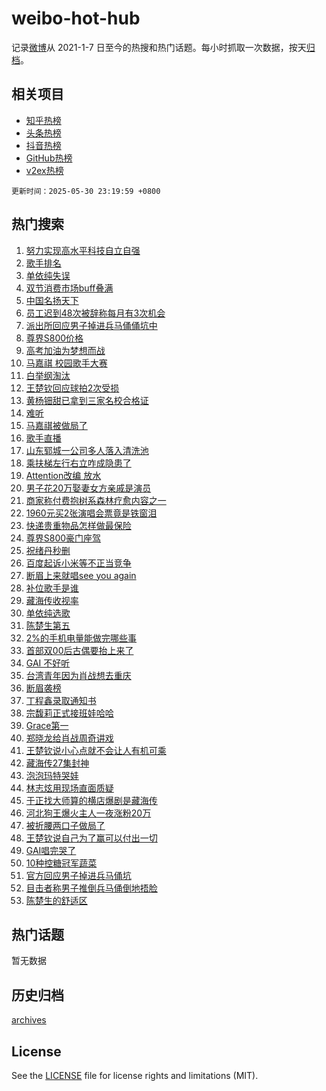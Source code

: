 # weibo-hot-hub

记录[微博](https://www.weibo.com)从 2021-1-7 日至今的热搜和热门话题。每小时抓取一次数据，按天[归档](archives)。

## 相关项目

- [知乎热榜](https://github.com/lonnyzhang423/zhihu-hot-hub)
- [头条热榜](https://github.com/lonnyzhang423/toutiao-hot-hub)
- [抖音热榜](https://github.com/lonnyzhang423/douyin-hot-hub)
- [GitHub热榜](https://github.com/lonnyzhang423/github-hot-hub)
- [v2ex热榜](https://github.com/lonnyzhang423/v2ex-hot-hub)


`更新时间：2025-05-30 23:19:59 +0800`

## 热门搜索

1. [努力实现高水平科技自立自强](https://m.weibo.cn/search?containerid=100103type%3D1%26t%3D10%26q%3D%23%E5%8A%AA%E5%8A%9B%E5%AE%9E%E7%8E%B0%E9%AB%98%E6%B0%B4%E5%B9%B3%E7%A7%91%E6%8A%80%E8%87%AA%E7%AB%8B%E8%87%AA%E5%BC%BA%23&stream_entry_id=51&isnewpage=1&extparam=seat%3D1%26dgr%3D0%26pos%3D0%26stream_entry_id%3D51%26filter_type%3Drealtimehot%26cate%3D10103%26c_type%3D51%26q%3D%2523%25E5%258A%25AA%25E5%258A%259B%25E5%25AE%259E%25E7%258E%25B0%25E9%25AB%2598%25E6%25B0%25B4%25E5%25B9%25B3%25E7%25A7%2591%25E6%258A%2580%25E8%2587%25AA%25E7%25AB%258B%25E8%2587%25AA%25E5%25BC%25BA%2523%26display_time%3D1748618398%26pre_seqid%3D17486183983090122594706)
1. [歌手排名](https://m.weibo.cn/search?containerid=100103type%3D1%26t%3D10%26q%3D%E6%AD%8C%E6%89%8B%E6%8E%92%E5%90%8D&stream_entry_id=31&isnewpage=1&extparam=seat%3D1%26stream_entry_id%3D31%26filter_type%3Drealtimehot%26c_type%3D31%26q%3D%25E6%25AD%258C%25E6%2589%258B%25E6%258E%2592%25E5%2590%258D%26lcate%3D5001%26flag%3D4%26band_rank%3D1%26dgr%3D0%26cate%3D5001%26realpos%3D1%26pos%3D0%26display_time%3D1748618398%26pre_seqid%3D17486183983090122594706)
1. [单依纯失误](https://m.weibo.cn/search?containerid=100103type%3D1%26t%3D10%26q%3D%E5%8D%95%E4%BE%9D%E7%BA%AF%E5%A4%B1%E8%AF%AF&stream_entry_id=31&isnewpage=1&extparam=seat%3D1%26stream_entry_id%3D31%26filter_type%3Drealtimehot%26c_type%3D31%26q%3D%25E5%258D%2595%25E4%25BE%259D%25E7%25BA%25AF%25E5%25A4%25B1%25E8%25AF%25AF%26lcate%3D5001%26flag%3D1%26band_rank%3D2%26dgr%3D0%26cate%3D5001%26realpos%3D2%26pos%3D1%26display_time%3D1748618398%26pre_seqid%3D17486183983090122594706)
1. [双节消费市场buff叠满](https://m.weibo.cn/search?containerid=100103type%3D1%26t%3D10%26q%3D%23%E5%8F%8C%E8%8A%82%E6%B6%88%E8%B4%B9%E5%B8%82%E5%9C%BAbuff%E5%8F%A0%E6%BB%A1%23&stream_entry_id=31&isnewpage=1&extparam=seat%3D1%26stream_entry_id%3D31%26filter_type%3Drealtimehot%26c_type%3D31%26q%3D%2523%25E5%258F%258C%25E8%258A%2582%25E6%25B6%2588%25E8%25B4%25B9%25E5%25B8%2582%25E5%259C%25BAbuff%25E5%258F%25A0%25E6%25BB%25A1%2523%26lcate%3D5001%26flag%3D1%26band_rank%3D3%26dgr%3D0%26cate%3D5001%26realpos%3D3%26pos%3D2%26display_time%3D1748618398%26pre_seqid%3D17486183983090122594706)
1. [中国名扬天下](https://m.weibo.cn/search?containerid=100103type%3D1%26t%3D10%26q%3D%23%E4%B8%AD%E5%9B%BD%E5%90%8D%E6%89%AC%E5%A4%A9%E4%B8%8B%23&stream_entry_id=31&isnewpage=1&extparam=seat%3D1%26stream_entry_id%3D31%26adid%3D288223%26filter_type%3Drealtimehot%26c_type%3D31%26is_ad_pos%3D1%26q%3D%2523%25E4%25B8%25AD%25E5%259B%25BD%25E5%2590%258D%25E6%2589%25AC%25E5%25A4%25A9%25E4%25B8%258B%2523%26lcate%3D5001%26band_rank%3D4%26topic_ad%3D1%26cate%3D5001%26dgr%3D0%26pos%3D3%26display_time%3D1748618398%26pre_seqid%3D17486183983090122594706)
1. [员工迟到48次被辞称每月有3次机会](https://m.weibo.cn/search?containerid=100103type%3D1%26t%3D10%26q%3D%23%E5%91%98%E5%B7%A5%E8%BF%9F%E5%88%B048%E6%AC%A1%E8%A2%AB%E8%BE%9E%E7%A7%B0%E6%AF%8F%E6%9C%88%E6%9C%893%E6%AC%A1%E6%9C%BA%E4%BC%9A%23&stream_entry_id=31&isnewpage=1&extparam=seat%3D1%26stream_entry_id%3D31%26filter_type%3Drealtimehot%26c_type%3D31%26q%3D%2523%25E5%2591%2598%25E5%25B7%25A5%25E8%25BF%259F%25E5%2588%25B048%25E6%25AC%25A1%25E8%25A2%25AB%25E8%25BE%259E%25E7%25A7%25B0%25E6%25AF%258F%25E6%259C%2588%25E6%259C%25893%25E6%25AC%25A1%25E6%259C%25BA%25E4%25BC%259A%2523%26lcate%3D5001%26flag%3D1%26band_rank%3D4%26dgr%3D0%26cate%3D5001%26realpos%3D4%26pos%3D4%26display_time%3D1748618398%26pre_seqid%3D17486183983090122594706)
1. [派出所回应男子掉进兵马俑俑坑中](https://m.weibo.cn/search?containerid=100103type%3D1%26t%3D10%26q%3D%23%E6%B4%BE%E5%87%BA%E6%89%80%E5%9B%9E%E5%BA%94%E7%94%B7%E5%AD%90%E6%8E%89%E8%BF%9B%E5%85%B5%E9%A9%AC%E4%BF%91%E4%BF%91%E5%9D%91%E4%B8%AD%23&stream_entry_id=31&isnewpage=1&extparam=seat%3D1%26stream_entry_id%3D31%26filter_type%3Drealtimehot%26c_type%3D31%26q%3D%2523%25E6%25B4%25BE%25E5%2587%25BA%25E6%2589%2580%25E5%259B%259E%25E5%25BA%2594%25E7%2594%25B7%25E5%25AD%2590%25E6%258E%2589%25E8%25BF%259B%25E5%2585%25B5%25E9%25A9%25AC%25E4%25BF%2591%25E4%25BF%2591%25E5%259D%2591%25E4%25B8%25AD%2523%26lcate%3D5001%26flag%3D0%26band_rank%3D5%26dgr%3D0%26cate%3D5001%26realpos%3D5%26pos%3D5%26display_time%3D1748618398%26pre_seqid%3D17486183983090122594706)
1. [尊界S800价格](https://m.weibo.cn/search?containerid=100103type%3D1%26t%3D10%26q%3D%E5%B0%8A%E7%95%8CS800%E4%BB%B7%E6%A0%BC&stream_entry_id=31&isnewpage=1&extparam=seat%3D1%26stream_entry_id%3D31%26filter_type%3Drealtimehot%26c_type%3D31%26q%3D%25E5%25B0%258A%25E7%2595%258CS800%25E4%25BB%25B7%25E6%25A0%25BC%26lcate%3D5001%26flag%3D1%26band_rank%3D6%26dgr%3D0%26cate%3D5001%26realpos%3D6%26pos%3D6%26display_time%3D1748618398%26pre_seqid%3D17486183983090122594706)
1. [高考加油为梦想而战](https://m.weibo.cn/search?containerid=100103type%3D1%26t%3D10%26q%3D%23%E9%AB%98%E8%80%83%E5%8A%A0%E6%B2%B9%E4%B8%BA%E6%A2%A6%E6%83%B3%E8%80%8C%E6%88%98%23&stream_entry_id=31&isnewpage=1&extparam=seat%3D1%26stream_entry_id%3D31%26adid%3D287973%26filter_type%3Drealtimehot%26c_type%3D31%26is_ad_pos%3D1%26q%3D%2523%25E9%25AB%2598%25E8%2580%2583%25E5%258A%25A0%25E6%25B2%25B9%25E4%25B8%25BA%25E6%25A2%25A6%25E6%2583%25B3%25E8%2580%258C%25E6%2588%2598%2523%26lcate%3D5001%26band_rank%3D7%26cate%3D5001%26dgr%3D0%26pos%3D7%26display_time%3D1748618398%26pre_seqid%3D17486183983090122594706)
1. [马嘉祺 校园歌手大赛](https://m.weibo.cn/search?containerid=100103type%3D1%26t%3D10%26q%3D%E9%A9%AC%E5%98%89%E7%A5%BA+%E6%A0%A1%E5%9B%AD%E6%AD%8C%E6%89%8B%E5%A4%A7%E8%B5%9B&stream_entry_id=31&isnewpage=1&extparam=seat%3D1%26stream_entry_id%3D31%26filter_type%3Drealtimehot%26c_type%3D31%26q%3D%25E9%25A9%25AC%25E5%2598%2589%25E7%25A5%25BA%2520%25E6%25A0%25A1%25E5%259B%25AD%25E6%25AD%258C%25E6%2589%258B%25E5%25A4%25A7%25E8%25B5%259B%26lcate%3D5001%26flag%3D2%26band_rank%3D7%26dgr%3D0%26cate%3D5001%26realpos%3D7%26pos%3D8%26display_time%3D1748618398%26pre_seqid%3D17486183983090122594706)
1. [白举纲淘汰](https://m.weibo.cn/search?containerid=100103type%3D1%26t%3D10%26q%3D%E7%99%BD%E4%B8%BE%E7%BA%B2%E6%B7%98%E6%B1%B0&stream_entry_id=31&isnewpage=1&extparam=seat%3D1%26stream_entry_id%3D31%26filter_type%3Drealtimehot%26c_type%3D31%26q%3D%25E7%2599%25BD%25E4%25B8%25BE%25E7%25BA%25B2%25E6%25B7%2598%25E6%25B1%25B0%26lcate%3D5001%26flag%3D1%26band_rank%3D8%26dgr%3D0%26cate%3D5001%26realpos%3D8%26pos%3D9%26display_time%3D1748618398%26pre_seqid%3D17486183983090122594706)
1. [王楚钦回应球拍2次受损](https://m.weibo.cn/search?containerid=100103type%3D1%26t%3D10%26q%3D%23%E7%8E%8B%E6%A5%9A%E9%92%A6%E5%9B%9E%E5%BA%94%E7%90%83%E6%8B%8D2%E6%AC%A1%E5%8F%97%E6%8D%9F%23&stream_entry_id=31&isnewpage=1&extparam=seat%3D1%26stream_entry_id%3D31%26filter_type%3Drealtimehot%26c_type%3D31%26q%3D%2523%25E7%258E%258B%25E6%25A5%259A%25E9%2592%25A6%25E5%259B%259E%25E5%25BA%2594%25E7%2590%2583%25E6%258B%258D2%25E6%25AC%25A1%25E5%258F%2597%25E6%258D%259F%2523%26lcate%3D5001%26flag%3D0%26band_rank%3D9%26dgr%3D0%26cate%3D5001%26realpos%3D9%26pos%3D10%26display_time%3D1748618398%26pre_seqid%3D17486183983090122594706)
1. [黄杨钿甜已拿到三家名校合格证](https://m.weibo.cn/search?containerid=100103type%3D1%26t%3D10%26q%3D%23%E9%BB%84%E6%9D%A8%E9%92%BF%E7%94%9C%E5%B7%B2%E6%8B%BF%E5%88%B0%E4%B8%89%E5%AE%B6%E5%90%8D%E6%A0%A1%E5%90%88%E6%A0%BC%E8%AF%81%23&stream_entry_id=31&isnewpage=1&extparam=seat%3D1%26stream_entry_id%3D31%26filter_type%3Drealtimehot%26c_type%3D31%26q%3D%2523%25E9%25BB%2584%25E6%259D%25A8%25E9%2592%25BF%25E7%2594%259C%25E5%25B7%25B2%25E6%258B%25BF%25E5%2588%25B0%25E4%25B8%2589%25E5%25AE%25B6%25E5%2590%258D%25E6%25A0%25A1%25E5%2590%2588%25E6%25A0%25BC%25E8%25AF%2581%2523%26lcate%3D5001%26flag%3D1%26band_rank%3D10%26dgr%3D0%26cate%3D5001%26realpos%3D10%26pos%3D11%26display_time%3D1748618398%26pre_seqid%3D17486183983090122594706)
1. [难听](https://m.weibo.cn/search?containerid=100103type%3D1%26t%3D10%26q%3D%E9%9A%BE%E5%90%AC&stream_entry_id=31&isnewpage=1&extparam=seat%3D1%26stream_entry_id%3D31%26filter_type%3Drealtimehot%26c_type%3D31%26q%3D%25E9%259A%25BE%25E5%2590%25AC%26lcate%3D5001%26flag%3D2%26band_rank%3D11%26dgr%3D0%26cate%3D5001%26realpos%3D11%26pos%3D12%26display_time%3D1748618398%26pre_seqid%3D17486183983090122594706)
1. [马嘉祺被做局了](https://m.weibo.cn/search?containerid=100103type%3D1%26t%3D10%26q%3D%E9%A9%AC%E5%98%89%E7%A5%BA%E8%A2%AB%E5%81%9A%E5%B1%80%E4%BA%86&stream_entry_id=31&isnewpage=1&extparam=seat%3D1%26stream_entry_id%3D31%26filter_type%3Drealtimehot%26c_type%3D31%26q%3D%25E9%25A9%25AC%25E5%2598%2589%25E7%25A5%25BA%25E8%25A2%25AB%25E5%2581%259A%25E5%25B1%2580%25E4%25BA%2586%26lcate%3D5001%26flag%3D2%26band_rank%3D12%26dgr%3D0%26cate%3D5001%26realpos%3D12%26pos%3D13%26display_time%3D1748618398%26pre_seqid%3D17486183983090122594706)
1. [歌手直播](https://m.weibo.cn/search?containerid=100103type%3D1%26t%3D10%26q%3D%E6%AD%8C%E6%89%8B%E7%9B%B4%E6%92%AD&stream_entry_id=31&isnewpage=1&extparam=seat%3D1%26stream_entry_id%3D31%26filter_type%3Drealtimehot%26c_type%3D31%26q%3D%25E6%25AD%258C%25E6%2589%258B%25E7%259B%25B4%25E6%2592%25AD%26lcate%3D5001%26flag%3D0%26band_rank%3D13%26dgr%3D0%26cate%3D5001%26realpos%3D13%26pos%3D14%26display_time%3D1748618398%26pre_seqid%3D17486183983090122594706)
1. [山东郓城一公司多人落入清洗池](https://m.weibo.cn/search?containerid=100103type%3D1%26t%3D10%26q%3D%23%E5%B1%B1%E4%B8%9C%E9%83%93%E5%9F%8E%E4%B8%80%E5%85%AC%E5%8F%B8%E5%A4%9A%E4%BA%BA%E8%90%BD%E5%85%A5%E6%B8%85%E6%B4%97%E6%B1%A0%23&stream_entry_id=31&isnewpage=1&extparam=seat%3D1%26stream_entry_id%3D31%26filter_type%3Drealtimehot%26c_type%3D31%26q%3D%2523%25E5%25B1%25B1%25E4%25B8%259C%25E9%2583%2593%25E5%259F%258E%25E4%25B8%2580%25E5%2585%25AC%25E5%258F%25B8%25E5%25A4%259A%25E4%25BA%25BA%25E8%2590%25BD%25E5%2585%25A5%25E6%25B8%2585%25E6%25B4%2597%25E6%25B1%25A0%2523%26lcate%3D5001%26flag%3D1%26band_rank%3D14%26dgr%3D0%26cate%3D5001%26realpos%3D14%26pos%3D15%26display_time%3D1748618398%26pre_seqid%3D17486183983090122594706)
1. [乘扶梯左行右立咋成隐患了](https://m.weibo.cn/search?containerid=100103type%3D1%26t%3D10%26q%3D%E4%B9%98%E6%89%B6%E6%A2%AF%E5%B7%A6%E8%A1%8C%E5%8F%B3%E7%AB%8B%E5%92%8B%E6%88%90%E9%9A%90%E6%82%A3%E4%BA%86&stream_entry_id=31&isnewpage=1&extparam=seat%3D1%26stream_entry_id%3D31%26filter_type%3Drealtimehot%26c_type%3D31%26q%3D%25E4%25B9%2598%25E6%2589%25B6%25E6%25A2%25AF%25E5%25B7%25A6%25E8%25A1%258C%25E5%258F%25B3%25E7%25AB%258B%25E5%2592%258B%25E6%2588%2590%25E9%259A%2590%25E6%2582%25A3%25E4%25BA%2586%26lcate%3D5001%26flag%3D1%26band_rank%3D15%26dgr%3D0%26cate%3D5001%26realpos%3D15%26pos%3D16%26display_time%3D1748618398%26pre_seqid%3D17486183983090122594706)
1. [Attention改编 放水](https://m.weibo.cn/search?containerid=100103type%3D1%26t%3D10%26q%3DAttention%E6%94%B9%E7%BC%96+%E6%94%BE%E6%B0%B4&stream_entry_id=31&isnewpage=1&extparam=seat%3D1%26stream_entry_id%3D31%26filter_type%3Drealtimehot%26c_type%3D31%26q%3DAttention%25E6%2594%25B9%25E7%25BC%2596%2520%25E6%2594%25BE%25E6%25B0%25B4%26lcate%3D5001%26flag%3D1%26band_rank%3D16%26dgr%3D0%26cate%3D5001%26realpos%3D16%26pos%3D17%26display_time%3D1748618398%26pre_seqid%3D17486183983090122594706)
1. [男子花20万娶妻女方亲戚是演员](https://m.weibo.cn/search?containerid=100103type%3D1%26t%3D10%26q%3D%23%E7%94%B7%E5%AD%90%E8%8A%B120%E4%B8%87%E5%A8%B6%E5%A6%BB%E5%A5%B3%E6%96%B9%E4%BA%B2%E6%88%9A%E6%98%AF%E6%BC%94%E5%91%98%23&stream_entry_id=31&isnewpage=1&extparam=seat%3D1%26stream_entry_id%3D31%26filter_type%3Drealtimehot%26c_type%3D31%26q%3D%2523%25E7%2594%25B7%25E5%25AD%2590%25E8%258A%25B120%25E4%25B8%2587%25E5%25A8%25B6%25E5%25A6%25BB%25E5%25A5%25B3%25E6%2596%25B9%25E4%25BA%25B2%25E6%2588%259A%25E6%2598%25AF%25E6%25BC%2594%25E5%2591%2598%2523%26lcate%3D5001%26flag%3D1%26band_rank%3D17%26dgr%3D0%26cate%3D5001%26realpos%3D17%26pos%3D18%26display_time%3D1748618398%26pre_seqid%3D17486183983090122594706)
1. [商家称付费抱树系森林疗愈内容之一](https://m.weibo.cn/search?containerid=100103type%3D1%26t%3D10%26q%3D%23%E5%95%86%E5%AE%B6%E7%A7%B0%E4%BB%98%E8%B4%B9%E6%8A%B1%E6%A0%91%E7%B3%BB%E6%A3%AE%E6%9E%97%E7%96%97%E6%84%88%E5%86%85%E5%AE%B9%E4%B9%8B%E4%B8%80%23&stream_entry_id=31&isnewpage=1&extparam=seat%3D1%26stream_entry_id%3D31%26filter_type%3Drealtimehot%26c_type%3D31%26q%3D%2523%25E5%2595%2586%25E5%25AE%25B6%25E7%25A7%25B0%25E4%25BB%2598%25E8%25B4%25B9%25E6%258A%25B1%25E6%25A0%2591%25E7%25B3%25BB%25E6%25A3%25AE%25E6%259E%2597%25E7%2596%2597%25E6%2584%2588%25E5%2586%2585%25E5%25AE%25B9%25E4%25B9%258B%25E4%25B8%2580%2523%26lcate%3D5001%26flag%3D1%26band_rank%3D18%26dgr%3D0%26cate%3D5001%26realpos%3D18%26pos%3D19%26display_time%3D1748618398%26pre_seqid%3D17486183983090122594706)
1. [1960元买2张演唱会票竟是铁窗泪](https://m.weibo.cn/search?containerid=100103type%3D1%26t%3D10%26q%3D%231960%E5%85%83%E4%B9%B02%E5%BC%A0%E6%BC%94%E5%94%B1%E4%BC%9A%E7%A5%A8%E7%AB%9F%E6%98%AF%E9%93%81%E7%AA%97%E6%B3%AA%23&stream_entry_id=31&isnewpage=1&extparam=seat%3D1%26stream_entry_id%3D31%26filter_type%3Drealtimehot%26c_type%3D31%26q%3D%25231960%25E5%2585%2583%25E4%25B9%25B02%25E5%25BC%25A0%25E6%25BC%2594%25E5%2594%25B1%25E4%25BC%259A%25E7%25A5%25A8%25E7%25AB%259F%25E6%2598%25AF%25E9%2593%2581%25E7%25AA%2597%25E6%25B3%25AA%2523%26lcate%3D5001%26flag%3D0%26band_rank%3D19%26dgr%3D0%26cate%3D5001%26realpos%3D19%26pos%3D20%26display_time%3D1748618398%26pre_seqid%3D17486183983090122594706)
1. [快递贵重物品怎样做最保险](https://m.weibo.cn/search?containerid=100103type%3D1%26t%3D10%26q%3D%23%E5%BF%AB%E9%80%92%E8%B4%B5%E9%87%8D%E7%89%A9%E5%93%81%E6%80%8E%E6%A0%B7%E5%81%9A%E6%9C%80%E4%BF%9D%E9%99%A9%23&stream_entry_id=31&isnewpage=1&extparam=seat%3D1%26dgr%3D0%26filter_type%3Drealtimehot%26is_ai_ask%3D1%26realpos%3D20%26q%3D%2523%25E5%25BF%25AB%25E9%2580%2592%25E8%25B4%25B5%25E9%2587%258D%25E7%2589%25A9%25E5%2593%2581%25E6%2580%258E%25E6%25A0%25B7%25E5%2581%259A%25E6%259C%2580%25E4%25BF%259D%25E9%2599%25A9%2523%26lcate%3D5001%26flag%3D1%26band_rank%3D20%26c_type%3D31%26cate%3D5001%26stream_entry_id%3D31%26pos%3D21%26display_time%3D1748618398%26pre_seqid%3D17486183983090122594706)
1. [尊界S800豪门座驾](https://m.weibo.cn/search?containerid=100103type%3D1%26t%3D10%26q%3D%23%E5%B0%8A%E7%95%8CS800%E8%B1%AA%E9%97%A8%E5%BA%A7%E9%A9%BE%23&stream_entry_id=31&isnewpage=1&extparam=seat%3D1%26stream_entry_id%3D31%26filter_type%3Drealtimehot%26c_type%3D31%26q%3D%2523%25E5%25B0%258A%25E7%2595%258CS800%25E8%25B1%25AA%25E9%2597%25A8%25E5%25BA%25A7%25E9%25A9%25BE%2523%26lcate%3D5001%26flag%3D1%26band_rank%3D21%26dgr%3D0%26cate%3D5001%26realpos%3D21%26pos%3D22%26display_time%3D1748618398%26pre_seqid%3D17486183983090122594706)
1. [祝绪丹秒删](https://m.weibo.cn/search?containerid=100103type%3D1%26t%3D10%26q%3D%E7%A5%9D%E7%BB%AA%E4%B8%B9%E7%A7%92%E5%88%A0&stream_entry_id=31&isnewpage=1&extparam=seat%3D1%26stream_entry_id%3D31%26filter_type%3Drealtimehot%26c_type%3D31%26q%3D%25E7%25A5%259D%25E7%25BB%25AA%25E4%25B8%25B9%25E7%25A7%2592%25E5%2588%25A0%26lcate%3D5001%26flag%3D2%26band_rank%3D22%26dgr%3D0%26cate%3D5001%26realpos%3D22%26pos%3D23%26display_time%3D1748618398%26pre_seqid%3D17486183983090122594706)
1. [百度起诉小米等不正当竞争](https://m.weibo.cn/search?containerid=100103type%3D1%26t%3D10%26q%3D%23%E7%99%BE%E5%BA%A6%E8%B5%B7%E8%AF%89%E5%B0%8F%E7%B1%B3%E7%AD%89%E4%B8%8D%E6%AD%A3%E5%BD%93%E7%AB%9E%E4%BA%89%23&stream_entry_id=31&isnewpage=1&extparam=seat%3D1%26stream_entry_id%3D31%26filter_type%3Drealtimehot%26c_type%3D31%26q%3D%2523%25E7%2599%25BE%25E5%25BA%25A6%25E8%25B5%25B7%25E8%25AF%2589%25E5%25B0%258F%25E7%25B1%25B3%25E7%25AD%2589%25E4%25B8%258D%25E6%25AD%25A3%25E5%25BD%2593%25E7%25AB%259E%25E4%25BA%2589%2523%26lcate%3D5001%26flag%3D1%26band_rank%3D23%26dgr%3D0%26cate%3D5001%26realpos%3D23%26pos%3D24%26display_time%3D1748618398%26pre_seqid%3D17486183983090122594706)
1. [断眉上来就唱see you again](https://m.weibo.cn/search?containerid=100103type%3D1%26t%3D10%26q%3D%E6%96%AD%E7%9C%89%E4%B8%8A%E6%9D%A5%E5%B0%B1%E5%94%B1see+you+again&stream_entry_id=31&isnewpage=1&extparam=seat%3D1%26stream_entry_id%3D31%26filter_type%3Drealtimehot%26c_type%3D31%26q%3D%25E6%2596%25AD%25E7%259C%2589%25E4%25B8%258A%25E6%259D%25A5%25E5%25B0%25B1%25E5%2594%25B1see%2520you%2520again%26lcate%3D5001%26flag%3D2%26band_rank%3D24%26dgr%3D0%26cate%3D5001%26realpos%3D24%26pos%3D25%26display_time%3D1748618398%26pre_seqid%3D17486183983090122594706)
1. [补位歌手是谁](https://m.weibo.cn/search?containerid=100103type%3D1%26t%3D10%26q%3D%E8%A1%A5%E4%BD%8D%E6%AD%8C%E6%89%8B%E6%98%AF%E8%B0%81&stream_entry_id=31&isnewpage=1&extparam=seat%3D1%26stream_entry_id%3D31%26filter_type%3Drealtimehot%26c_type%3D31%26q%3D%25E8%25A1%25A5%25E4%25BD%258D%25E6%25AD%258C%25E6%2589%258B%25E6%2598%25AF%25E8%25B0%2581%26lcate%3D5001%26flag%3D1%26band_rank%3D25%26dgr%3D0%26cate%3D5001%26realpos%3D25%26pos%3D26%26display_time%3D1748618398%26pre_seqid%3D17486183983090122594706)
1. [藏海传收视率](https://m.weibo.cn/search?containerid=100103type%3D1%26t%3D10%26q%3D%E8%97%8F%E6%B5%B7%E4%BC%A0%E6%94%B6%E8%A7%86%E7%8E%87&stream_entry_id=31&isnewpage=1&extparam=seat%3D1%26stream_entry_id%3D31%26filter_type%3Drealtimehot%26c_type%3D31%26q%3D%25E8%2597%258F%25E6%25B5%25B7%25E4%25BC%25A0%25E6%2594%25B6%25E8%25A7%2586%25E7%258E%2587%26lcate%3D5001%26flag%3D1%26band_rank%3D26%26dgr%3D0%26cate%3D5001%26realpos%3D26%26pos%3D27%26display_time%3D1748618398%26pre_seqid%3D17486183983090122594706)
1. [单依纯选歌](https://m.weibo.cn/search?containerid=100103type%3D1%26t%3D10%26q%3D%E5%8D%95%E4%BE%9D%E7%BA%AF%E9%80%89%E6%AD%8C&stream_entry_id=31&isnewpage=1&extparam=seat%3D1%26stream_entry_id%3D31%26filter_type%3Drealtimehot%26c_type%3D31%26q%3D%25E5%258D%2595%25E4%25BE%259D%25E7%25BA%25AF%25E9%2580%2589%25E6%25AD%258C%26lcate%3D5001%26flag%3D1%26band_rank%3D27%26dgr%3D0%26cate%3D5001%26realpos%3D27%26pos%3D28%26display_time%3D1748618398%26pre_seqid%3D17486183983090122594706)
1. [陈楚生第五](https://m.weibo.cn/search?containerid=100103type%3D1%26t%3D10%26q%3D%E9%99%88%E6%A5%9A%E7%94%9F%E7%AC%AC%E4%BA%94&stream_entry_id=31&isnewpage=1&extparam=seat%3D1%26stream_entry_id%3D31%26filter_type%3Drealtimehot%26c_type%3D31%26q%3D%25E9%2599%2588%25E6%25A5%259A%25E7%2594%259F%25E7%25AC%25AC%25E4%25BA%2594%26lcate%3D5001%26flag%3D1%26band_rank%3D28%26dgr%3D0%26cate%3D5001%26realpos%3D28%26pos%3D29%26display_time%3D1748618398%26pre_seqid%3D17486183983090122594706)
1. [2%的手机电量能做完哪些事](https://m.weibo.cn/search?containerid=100103type%3D1%26t%3D10%26q%3D2%25%E7%9A%84%E6%89%8B%E6%9C%BA%E7%94%B5%E9%87%8F%E8%83%BD%E5%81%9A%E5%AE%8C%E5%93%AA%E4%BA%9B%E4%BA%8B&stream_entry_id=31&isnewpage=1&extparam=seat%3D1%26dgr%3D0%26filter_type%3Drealtimehot%26is_ai_ask%3D1%26realpos%3D29%26q%3D2%2525%25E7%259A%2584%25E6%2589%258B%25E6%259C%25BA%25E7%2594%25B5%25E9%2587%258F%25E8%2583%25BD%25E5%2581%259A%25E5%25AE%258C%25E5%2593%25AA%25E4%25BA%259B%25E4%25BA%258B%26lcate%3D5001%26flag%3D0%26band_rank%3D29%26c_type%3D31%26cate%3D5001%26stream_entry_id%3D31%26pos%3D30%26display_time%3D1748618398%26pre_seqid%3D17486183983090122594706)
1. [首部双00后古偶要抬上来了](https://m.weibo.cn/search?containerid=100103type%3D1%26t%3D10%26q%3D%E9%A6%96%E9%83%A8%E5%8F%8C00%E5%90%8E%E5%8F%A4%E5%81%B6%E8%A6%81%E6%8A%AC%E4%B8%8A%E6%9D%A5%E4%BA%86&stream_entry_id=31&isnewpage=1&extparam=seat%3D1%26stream_entry_id%3D31%26filter_type%3Drealtimehot%26c_type%3D31%26q%3D%25E9%25A6%2596%25E9%2583%25A8%25E5%258F%258C00%25E5%2590%258E%25E5%258F%25A4%25E5%2581%25B6%25E8%25A6%2581%25E6%258A%25AC%25E4%25B8%258A%25E6%259D%25A5%25E4%25BA%2586%26lcate%3D5001%26flag%3D1%26band_rank%3D30%26dgr%3D0%26cate%3D5001%26realpos%3D30%26pos%3D31%26display_time%3D1748618398%26pre_seqid%3D17486183983090122594706)
1. [GAI 不好听](https://m.weibo.cn/search?containerid=100103type%3D1%26t%3D10%26q%3DGAI+%E4%B8%8D%E5%A5%BD%E5%90%AC&stream_entry_id=31&isnewpage=1&extparam=seat%3D1%26stream_entry_id%3D31%26filter_type%3Drealtimehot%26c_type%3D31%26q%3DGAI%2520%25E4%25B8%258D%25E5%25A5%25BD%25E5%2590%25AC%26lcate%3D5001%26flag%3D0%26band_rank%3D31%26dgr%3D0%26cate%3D5001%26realpos%3D31%26pos%3D32%26display_time%3D1748618398%26pre_seqid%3D17486183983090122594706)
1. [台湾青年因为肖战想去重庆](https://m.weibo.cn/search?containerid=100103type%3D1%26t%3D10%26q%3D%23%E5%8F%B0%E6%B9%BE%E9%9D%92%E5%B9%B4%E5%9B%A0%E4%B8%BA%E8%82%96%E6%88%98%E6%83%B3%E5%8E%BB%E9%87%8D%E5%BA%86%23&stream_entry_id=31&isnewpage=1&extparam=seat%3D1%26stream_entry_id%3D31%26filter_type%3Drealtimehot%26c_type%3D31%26q%3D%2523%25E5%258F%25B0%25E6%25B9%25BE%25E9%259D%2592%25E5%25B9%25B4%25E5%259B%25A0%25E4%25B8%25BA%25E8%2582%2596%25E6%2588%2598%25E6%2583%25B3%25E5%258E%25BB%25E9%2587%258D%25E5%25BA%2586%2523%26lcate%3D5001%26flag%3D0%26band_rank%3D32%26dgr%3D0%26cate%3D5001%26realpos%3D32%26pos%3D33%26display_time%3D1748618398%26pre_seqid%3D17486183983090122594706)
1. [断眉袭榜](https://m.weibo.cn/search?containerid=100103type%3D1%26t%3D10%26q%3D%23%E6%96%AD%E7%9C%89%E8%A2%AD%E6%A6%9C%23&stream_entry_id=31&isnewpage=1&extparam=seat%3D1%26stream_entry_id%3D31%26filter_type%3Drealtimehot%26c_type%3D31%26q%3D%2523%25E6%2596%25AD%25E7%259C%2589%25E8%25A2%25AD%25E6%25A6%259C%2523%26lcate%3D5001%26flag%3D0%26band_rank%3D33%26dgr%3D0%26cate%3D5001%26realpos%3D33%26pos%3D34%26display_time%3D1748618398%26pre_seqid%3D17486183983090122594706)
1. [丁程鑫录取通知书](https://m.weibo.cn/search?containerid=100103type%3D1%26t%3D10%26q%3D%23%E4%B8%81%E7%A8%8B%E9%91%AB%E5%BD%95%E5%8F%96%E9%80%9A%E7%9F%A5%E4%B9%A6%23&stream_entry_id=31&isnewpage=1&extparam=seat%3D1%26stream_entry_id%3D31%26filter_type%3Drealtimehot%26c_type%3D31%26q%3D%2523%25E4%25B8%2581%25E7%25A8%258B%25E9%2591%25AB%25E5%25BD%2595%25E5%258F%2596%25E9%2580%259A%25E7%259F%25A5%25E4%25B9%25A6%2523%26lcate%3D5001%26flag%3D1%26band_rank%3D34%26dgr%3D0%26cate%3D5001%26realpos%3D34%26pos%3D35%26display_time%3D1748618398%26pre_seqid%3D17486183983090122594706)
1. [宗馥莉正式接班娃哈哈](https://m.weibo.cn/search?containerid=100103type%3D1%26t%3D10%26q%3D%23%E5%AE%97%E9%A6%A5%E8%8E%89%E6%AD%A3%E5%BC%8F%E6%8E%A5%E7%8F%AD%E5%A8%83%E5%93%88%E5%93%88%23&stream_entry_id=31&isnewpage=1&extparam=seat%3D1%26stream_entry_id%3D31%26filter_type%3Drealtimehot%26c_type%3D31%26q%3D%2523%25E5%25AE%2597%25E9%25A6%25A5%25E8%258E%2589%25E6%25AD%25A3%25E5%25BC%258F%25E6%258E%25A5%25E7%258F%25AD%25E5%25A8%2583%25E5%2593%2588%25E5%2593%2588%2523%26lcate%3D5001%26flag%3D1%26band_rank%3D35%26dgr%3D0%26cate%3D5001%26realpos%3D35%26pos%3D36%26display_time%3D1748618398%26pre_seqid%3D17486183983090122594706)
1. [Grace第一](https://m.weibo.cn/search?containerid=100103type%3D1%26t%3D10%26q%3D%23Grace%E7%AC%AC%E4%B8%80%23&stream_entry_id=31&isnewpage=1&extparam=seat%3D1%26stream_entry_id%3D31%26filter_type%3Drealtimehot%26c_type%3D31%26q%3D%2523Grace%25E7%25AC%25AC%25E4%25B8%2580%2523%26lcate%3D5001%26flag%3D1%26band_rank%3D36%26dgr%3D0%26cate%3D5001%26realpos%3D36%26pos%3D37%26display_time%3D1748618398%26pre_seqid%3D17486183983090122594706)
1. [郑晓龙给肖战周奇讲戏](https://m.weibo.cn/search?containerid=100103type%3D1%26t%3D10%26q%3D%23%E9%83%91%E6%99%93%E9%BE%99%E7%BB%99%E8%82%96%E6%88%98%E5%91%A8%E5%A5%87%E8%AE%B2%E6%88%8F%23&stream_entry_id=31&isnewpage=1&extparam=seat%3D1%26stream_entry_id%3D31%26filter_type%3Drealtimehot%26c_type%3D31%26q%3D%2523%25E9%2583%2591%25E6%2599%2593%25E9%25BE%2599%25E7%25BB%2599%25E8%2582%2596%25E6%2588%2598%25E5%2591%25A8%25E5%25A5%2587%25E8%25AE%25B2%25E6%2588%258F%2523%26lcate%3D5001%26flag%3D1%26band_rank%3D37%26dgr%3D0%26cate%3D5001%26realpos%3D37%26pos%3D38%26display_time%3D1748618398%26pre_seqid%3D17486183983090122594706)
1. [王楚钦说小心点就不会让人有机可乘](https://m.weibo.cn/search?containerid=100103type%3D1%26t%3D10%26q%3D%23%E7%8E%8B%E6%A5%9A%E9%92%A6%E8%AF%B4%E5%B0%8F%E5%BF%83%E7%82%B9%E5%B0%B1%E4%B8%8D%E4%BC%9A%E8%AE%A9%E4%BA%BA%E6%9C%89%E6%9C%BA%E5%8F%AF%E4%B9%98%23&stream_entry_id=31&isnewpage=1&extparam=seat%3D1%26stream_entry_id%3D31%26filter_type%3Drealtimehot%26c_type%3D31%26q%3D%2523%25E7%258E%258B%25E6%25A5%259A%25E9%2592%25A6%25E8%25AF%25B4%25E5%25B0%258F%25E5%25BF%2583%25E7%2582%25B9%25E5%25B0%25B1%25E4%25B8%258D%25E4%25BC%259A%25E8%25AE%25A9%25E4%25BA%25BA%25E6%259C%2589%25E6%259C%25BA%25E5%258F%25AF%25E4%25B9%2598%2523%26lcate%3D5001%26flag%3D1%26band_rank%3D38%26dgr%3D0%26cate%3D5001%26realpos%3D38%26pos%3D39%26display_time%3D1748618398%26pre_seqid%3D17486183983090122594706)
1. [藏海传27集封神](https://m.weibo.cn/search?containerid=100103type%3D1%26t%3D10%26q%3D%23%E8%97%8F%E6%B5%B7%E4%BC%A027%E9%9B%86%E5%B0%81%E7%A5%9E%23&stream_entry_id=31&isnewpage=1&extparam=seat%3D1%26stream_entry_id%3D31%26filter_type%3Drealtimehot%26c_type%3D31%26q%3D%2523%25E8%2597%258F%25E6%25B5%25B7%25E4%25BC%25A027%25E9%259B%2586%25E5%25B0%2581%25E7%25A5%259E%2523%26lcate%3D5001%26flag%3D0%26band_rank%3D39%26dgr%3D0%26cate%3D5001%26realpos%3D39%26pos%3D40%26display_time%3D1748618398%26pre_seqid%3D17486183983090122594706)
1. [泡泡玛特哭娃](https://m.weibo.cn/search?containerid=100103type%3D1%26t%3D10%26q%3D%E6%B3%A1%E6%B3%A1%E7%8E%9B%E7%89%B9%E5%93%AD%E5%A8%83&stream_entry_id=31&isnewpage=1&extparam=seat%3D1%26stream_entry_id%3D31%26filter_type%3Drealtimehot%26c_type%3D31%26q%3D%25E6%25B3%25A1%25E6%25B3%25A1%25E7%258E%259B%25E7%2589%25B9%25E5%2593%25AD%25E5%25A8%2583%26lcate%3D5001%26flag%3D0%26band_rank%3D40%26dgr%3D0%26cate%3D5001%26realpos%3D40%26pos%3D41%26display_time%3D1748618398%26pre_seqid%3D17486183983090122594706)
1. [林志炫用现场直面质疑](https://m.weibo.cn/search?containerid=100103type%3D1%26t%3D10%26q%3D%E6%9E%97%E5%BF%97%E7%82%AB%E7%94%A8%E7%8E%B0%E5%9C%BA%E7%9B%B4%E9%9D%A2%E8%B4%A8%E7%96%91&stream_entry_id=31&isnewpage=1&extparam=seat%3D1%26stream_entry_id%3D31%26filter_type%3Drealtimehot%26c_type%3D31%26q%3D%25E6%259E%2597%25E5%25BF%2597%25E7%2582%25AB%25E7%2594%25A8%25E7%258E%25B0%25E5%259C%25BA%25E7%259B%25B4%25E9%259D%25A2%25E8%25B4%25A8%25E7%2596%2591%26lcate%3D5001%26flag%3D1%26band_rank%3D41%26dgr%3D0%26cate%3D5001%26realpos%3D41%26pos%3D42%26display_time%3D1748618398%26pre_seqid%3D17486183983090122594706)
1. [于正找大师算的横店爆剧是藏海传](https://m.weibo.cn/search?containerid=100103type%3D1%26t%3D10%26q%3D%E4%BA%8E%E6%AD%A3%E6%89%BE%E5%A4%A7%E5%B8%88%E7%AE%97%E7%9A%84%E6%A8%AA%E5%BA%97%E7%88%86%E5%89%A7%E6%98%AF%E8%97%8F%E6%B5%B7%E4%BC%A0&stream_entry_id=31&isnewpage=1&extparam=seat%3D1%26stream_entry_id%3D31%26filter_type%3Drealtimehot%26c_type%3D31%26q%3D%25E4%25BA%258E%25E6%25AD%25A3%25E6%2589%25BE%25E5%25A4%25A7%25E5%25B8%2588%25E7%25AE%2597%25E7%259A%2584%25E6%25A8%25AA%25E5%25BA%2597%25E7%2588%2586%25E5%2589%25A7%25E6%2598%25AF%25E8%2597%258F%25E6%25B5%25B7%25E4%25BC%25A0%26lcate%3D5001%26flag%3D1%26band_rank%3D42%26dgr%3D0%26cate%3D5001%26realpos%3D42%26pos%3D43%26display_time%3D1748618398%26pre_seqid%3D17486183983090122594706)
1. [河北狗王爆火主人一夜涨粉20万](https://m.weibo.cn/search?containerid=100103type%3D1%26t%3D10%26q%3D%23%E6%B2%B3%E5%8C%97%E7%8B%97%E7%8E%8B%E7%88%86%E7%81%AB%E4%B8%BB%E4%BA%BA%E4%B8%80%E5%A4%9C%E6%B6%A8%E7%B2%8920%E4%B8%87%23&stream_entry_id=31&isnewpage=1&extparam=seat%3D1%26stream_entry_id%3D31%26filter_type%3Drealtimehot%26c_type%3D31%26q%3D%2523%25E6%25B2%25B3%25E5%258C%2597%25E7%258B%2597%25E7%258E%258B%25E7%2588%2586%25E7%2581%25AB%25E4%25B8%25BB%25E4%25BA%25BA%25E4%25B8%2580%25E5%25A4%259C%25E6%25B6%25A8%25E7%25B2%258920%25E4%25B8%2587%2523%26lcate%3D5001%26flag%3D1%26band_rank%3D43%26dgr%3D0%26cate%3D5001%26realpos%3D43%26pos%3D44%26display_time%3D1748618398%26pre_seqid%3D17486183983090122594706)
1. [被折腰两口子做局了](https://m.weibo.cn/search?containerid=100103type%3D1%26t%3D10%26q%3D%23%E8%A2%AB%E6%8A%98%E8%85%B0%E4%B8%A4%E5%8F%A3%E5%AD%90%E5%81%9A%E5%B1%80%E4%BA%86%23&stream_entry_id=31&isnewpage=1&extparam=seat%3D1%26stream_entry_id%3D31%26filter_type%3Drealtimehot%26c_type%3D31%26q%3D%2523%25E8%25A2%25AB%25E6%258A%2598%25E8%2585%25B0%25E4%25B8%25A4%25E5%258F%25A3%25E5%25AD%2590%25E5%2581%259A%25E5%25B1%2580%25E4%25BA%2586%2523%26lcate%3D5001%26flag%3D1%26band_rank%3D44%26dgr%3D0%26cate%3D5001%26realpos%3D44%26pos%3D45%26display_time%3D1748618398%26pre_seqid%3D17486183983090122594706)
1. [王楚钦说自己为了赢可以付出一切](https://m.weibo.cn/search?containerid=100103type%3D1%26t%3D10%26q%3D%23%E7%8E%8B%E6%A5%9A%E9%92%A6%E8%AF%B4%E8%87%AA%E5%B7%B1%E4%B8%BA%E4%BA%86%E8%B5%A2%E5%8F%AF%E4%BB%A5%E4%BB%98%E5%87%BA%E4%B8%80%E5%88%87%23&stream_entry_id=31&isnewpage=1&extparam=seat%3D1%26stream_entry_id%3D31%26filter_type%3Drealtimehot%26c_type%3D31%26q%3D%2523%25E7%258E%258B%25E6%25A5%259A%25E9%2592%25A6%25E8%25AF%25B4%25E8%2587%25AA%25E5%25B7%25B1%25E4%25B8%25BA%25E4%25BA%2586%25E8%25B5%25A2%25E5%258F%25AF%25E4%25BB%25A5%25E4%25BB%2598%25E5%2587%25BA%25E4%25B8%2580%25E5%2588%2587%2523%26lcate%3D5001%26flag%3D1%26band_rank%3D45%26dgr%3D0%26cate%3D5001%26realpos%3D45%26pos%3D46%26display_time%3D1748618398%26pre_seqid%3D17486183983090122594706)
1. [GAI唱完哭了](https://m.weibo.cn/search?containerid=100103type%3D1%26t%3D10%26q%3D%23GAI%E5%94%B1%E5%AE%8C%E5%93%AD%E4%BA%86%23&stream_entry_id=31&isnewpage=1&extparam=seat%3D1%26stream_entry_id%3D31%26filter_type%3Drealtimehot%26c_type%3D31%26q%3D%2523GAI%25E5%2594%25B1%25E5%25AE%258C%25E5%2593%25AD%25E4%25BA%2586%2523%26lcate%3D5001%26flag%3D0%26band_rank%3D46%26dgr%3D0%26cate%3D5001%26realpos%3D46%26pos%3D47%26display_time%3D1748618398%26pre_seqid%3D17486183983090122594706)
1. [10种控糖冠军蔬菜](https://m.weibo.cn/search?containerid=100103type%3D1%26t%3D10%26q%3D10%E7%A7%8D%E6%8E%A7%E7%B3%96%E5%86%A0%E5%86%9B%E8%94%AC%E8%8F%9C&stream_entry_id=31&isnewpage=1&extparam=seat%3D1%26stream_entry_id%3D31%26filter_type%3Drealtimehot%26c_type%3D31%26q%3D10%25E7%25A7%258D%25E6%258E%25A7%25E7%25B3%2596%25E5%2586%25A0%25E5%2586%259B%25E8%2594%25AC%25E8%258F%259C%26lcate%3D5001%26flag%3D1%26band_rank%3D47%26dgr%3D0%26cate%3D5001%26realpos%3D47%26pos%3D48%26display_time%3D1748618398%26pre_seqid%3D17486183983090122594706)
1. [官方回应男子掉进兵马俑坑](https://m.weibo.cn/search?containerid=100103type%3D1%26t%3D10%26q%3D%23%E5%AE%98%E6%96%B9%E5%9B%9E%E5%BA%94%E7%94%B7%E5%AD%90%E6%8E%89%E8%BF%9B%E5%85%B5%E9%A9%AC%E4%BF%91%E5%9D%91%23&stream_entry_id=31&isnewpage=1&extparam=seat%3D1%26stream_entry_id%3D31%26filter_type%3Drealtimehot%26c_type%3D31%26q%3D%2523%25E5%25AE%2598%25E6%2596%25B9%25E5%259B%259E%25E5%25BA%2594%25E7%2594%25B7%25E5%25AD%2590%25E6%258E%2589%25E8%25BF%259B%25E5%2585%25B5%25E9%25A9%25AC%25E4%25BF%2591%25E5%259D%2591%2523%26lcate%3D5001%26flag%3D1%26band_rank%3D48%26dgr%3D0%26cate%3D5001%26realpos%3D48%26pos%3D49%26display_time%3D1748618398%26pre_seqid%3D17486183983090122594706)
1. [目击者称男子推倒兵马俑倒地捂脸](https://m.weibo.cn/search?containerid=100103type%3D1%26t%3D10%26q%3D%23%E7%9B%AE%E5%87%BB%E8%80%85%E7%A7%B0%E7%94%B7%E5%AD%90%E6%8E%A8%E5%80%92%E5%85%B5%E9%A9%AC%E4%BF%91%E5%80%92%E5%9C%B0%E6%8D%82%E8%84%B8%23&stream_entry_id=31&isnewpage=1&extparam=seat%3D1%26stream_entry_id%3D31%26filter_type%3Drealtimehot%26c_type%3D31%26q%3D%2523%25E7%259B%25AE%25E5%2587%25BB%25E8%2580%2585%25E7%25A7%25B0%25E7%2594%25B7%25E5%25AD%2590%25E6%258E%25A8%25E5%2580%2592%25E5%2585%25B5%25E9%25A9%25AC%25E4%25BF%2591%25E5%2580%2592%25E5%259C%25B0%25E6%258D%2582%25E8%2584%25B8%2523%26lcate%3D5001%26flag%3D1%26band_rank%3D49%26dgr%3D0%26cate%3D5001%26realpos%3D49%26pos%3D50%26display_time%3D1748618398%26pre_seqid%3D17486183983090122594706)
1. [陈楚生的舒适区](https://m.weibo.cn/search?containerid=100103type%3D1%26t%3D10%26q%3D%E9%99%88%E6%A5%9A%E7%94%9F%E7%9A%84%E8%88%92%E9%80%82%E5%8C%BA&stream_entry_id=31&isnewpage=1&extparam=seat%3D1%26stream_entry_id%3D31%26filter_type%3Drealtimehot%26c_type%3D31%26q%3D%25E9%2599%2588%25E6%25A5%259A%25E7%2594%259F%25E7%259A%2584%25E8%2588%2592%25E9%2580%2582%25E5%258C%25BA%26lcate%3D5001%26flag%3D0%26band_rank%3D50%26dgr%3D0%26cate%3D5001%26realpos%3D50%26pos%3D51%26display_time%3D1748618398%26pre_seqid%3D17486183983090122594706)

## 热门话题

暂无数据

## 历史归档

[archives](archives)

## License

See the [LICENSE](LICENSE) file for license rights and limitations (MIT).
